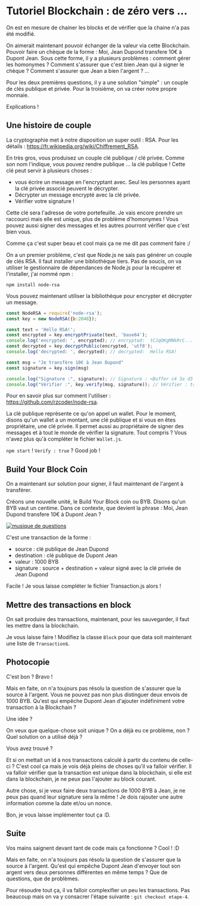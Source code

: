 # Tutoriel Blockchain : de zéro vers ...

On est en mesure de chainer les blocks et de vérifier que la chaine n'a pas été modifié.

On aimerait maintenant pouvoir échanger de la valeur via cette Blockchain. Pouvoir faire un chèque de la forme : Moi, Jean Dupond transfere 10€ à Dupont Jean. Sous cette forme, il y a plusieurs problèmes : comment gérer les homonymes ? Comment s'assurer que c'est bien Jean qui à signer le chèque ? Comment s'assurer que Jean a bien l'argent ? ...

Pour les deux premières questions, il y a une solution "simple" : un couple de clés publique et privée. Pour la troisième, on va créer notre propre monnaie.

Explications !

## Une histoire de couple

La cryptographie met à notre disposition un super outil : RSA. Pour les détails : https://fr.wikipedia.org/wiki/Chiffrement_RSA.

En très gros, vous produisez un couple clé publique / clé privée. Comme son nom l'indique, vous pouvez rendre publique ... la clé publique ! Cette clé peut servir à plusieurs choses :

* vous écrire un message en l'encryptant avec. Seul les personnes ayant la clé privée associé peuvent le décrypter.
* Décrypter un message encrypté avec la clé privée.
* Vérifier votre signature !

Cette clé sera l'adresse de votre portefeuille. Je vais encore prendre un raccourci mais elle est unique, plus de problème d'homonymes ! Vous pouvez aussi signer des messages et les autres pourront vérifier que c'est bien vous.

Comme ça c'est super beau et cool mais ça ne me dit pas comment faire :/

On a un premier problème, c'est que Node.js ne sais pas générer un couple de clés RSA. Il faut installer une bibliothèque tiers. Pas de soucis, on va utiliser le gestionnaire de dépendances de Node.js pour la récupérer et l'installer, j'ai nommé npm :

    npm install node-rsa

Vous pouvez maintenant utiliser la bibliothèque pour encrypter et décrypter un message.

```Javascript
const NodeRSA = require('node-rsa');
const key = new NodeRSA({b:2048});

const text = 'Hello RSA!';
const encrypted = key.encryptPrivate(text, 'base64');
console.log('encrypted: ', encrypted); // encrypted:  tCJqOKgMNkRrC...
const decrypted = key.decryptPublic(encrypted, 'utf8');
console.log('decrypted: ', decrypted); // decrypted:  Hello RSA!

const msg = "Je transfère 10€ à Jean Dupond"
const signature = key.sign(msg)

console.log("Signature :", signature); // Signature : <Buffer c4 3a d3 01 df fc 56 4a 01 8b ... 246 more bytes>
console.log("Vérifier :", key.verify(msg, signature)); // Vérifier : true
```

Pour en savoir plus sur comment l'utiliser : https://github.com/rzcoder/node-rsa.

La clé publique représente ce qu'on appel un wallet. Pour le moment, disons qu'un wallet a un montant, une clé publique et si vous en êtes propriétaire, une clé privée. Il permet aussi au propriétaire de signer des messages et à tout le monde de vérifier la signature. Tout compris ? Vous n'avez plus qu'à compléter le fichier `Wallet.js`.

`npm start` ! `Verify : true` ? Good job !

## Build Your Block Coin

On a maintenant sur solution pour signer, il faut maintenant de l'argent à transférer.

Créons une nouvelle unité, le Build Your Block coin ou BYB. Disons qu'un BYB vaut un centime. Dans ce contexte, que devient la phrase : Moi, Jean Dupond transfere 10€ à Dupont Jean ?

[![musique de questions](https://img.youtube.com/vi/QrPCPoOAO4E/0.jpg)](https://www.youtube.com/watch?v=QrPCPoOAO4E)

C'est une transaction de la forme :

* source : clé publique de Jean Dupond
* destination : clé publique de Dupont Jean
* valeur : 1000 BYB
* signature : source + destination + valeur signé avec la clé privée de Jean Dupond

Facile ! Je vous laisse compléter le fichier Transaction.js alors !

## Mettre des transactions en block

On sait produire des transactions, maintenant, pour les sauvegarder, il faut les mettre dans la blockchain.

Je vous laisse faire ! Modifiez la classe `Block` pour que data soit maintenant une liste de `Transaction`s.

## Photocopie

C'est bon ? Bravo !

Mais en faite, on n'a toujours pas résolu la question de s'assurer que la source à l'argent. Vous ne pouvez pas non plus distinguer deux envois de 1000 BYB. Qu'est qui empêche Dupont Jean d'ajouter indéfiniment votre transaction à la Blockchain ?

Une idée ?

On veux que quelque-chose soit unique ? On a déjà eu ce problème, non ? Quel solution on a utilisé déjà ?

Vous avez trouvé ?

Et si on mettait un id à nos transactions calculé à partir du contenu de celle-ci ? C'est cool ça mais je vois déjà pleins de choses qu'il va falloir vérifier. Il va falloir vérifier que la transaction est unique dans la blockchain, si elle est dans la blockchain, je ne peux pas l'ajouter au block courant.

Autre chose, si je veux faire deux transactions de 1000 BYB à Jean, je ne peux pas quand leur signature sera la même ! Je dois rajouter une autre information comme la date et/ou un nonce.

Bon, je vous laisse implémenter tout ça :D.

## Suite

Vos mains saignent devant tant de code mais ça fonctionne ? Cool ! <Rire sadique> :D

Mais en faite, on n'a toujours pas résolu la question de s'assurer que la source à l'argent. Qu'est qui empêche Dupont Jean d'envoyer tout son argent vers deux personnes différentes en même temps ? Que de questions, que de problèmes.

Pour résoudre tout ça, il va falloir complexifier un peu les transactions. Pas beaucoup mais on va y consacrer l'étape suivante : `git checkout etape-4`.
